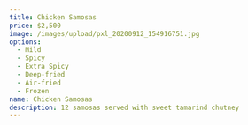 ```yaml
---
title: Chicken Samosas
price: $2,500
image: /images/upload/pxl_20200912_154916751.jpg
options:
  - Mild
  - Spicy
  - Extra Spicy
  - Deep-fried
  - Air-fried
  - Frozen
name: Chicken Samosas
description: 12 samosas served with sweet tamarind chutney
---
```

